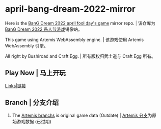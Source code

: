 # april-bang-dream-2022-mirror

Here is the [BanG Dream 2022 april fool day's game](https://april-bang-dream.bushimo.jp/) mirror repo.
| 该仓库为 [BanG Dream 2022 愚人节游戏](https://april-bang-dream.bushimo.jp/)镜像站。

This game using Artemis WebAssembly engine.
| 该游戏使用 Artemis WebAssembly 引擎。

All right by Bushiroad and Craft Egg.
| 所有版权归武士道与 Craft Egg 所有。

## Play Now | 马上开玩
[Links|链接](https://summonhim.github.io/april-bang-dream-2022-mirror)

## Branch | 分支介绍
1. The [Artemis branchs](https://github.com/SummonHIM/april-bang-dream-2022-mirror/tree/Artemis) is original game data (Outdate) | [Artemis 分支](https://github.com/SummonHIM/april-bang-dream-2022-mirror/tree/Artemis)为原始游戏数据 (已过期)
